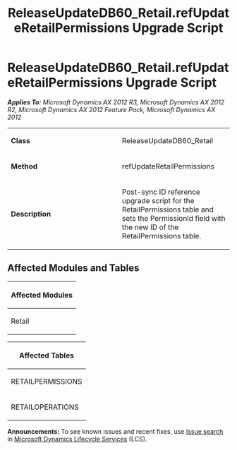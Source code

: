 ﻿---
title: ReleaseUpdateDB60_Retail.refUpdateRetailPermissions Upgrade Script
TOCTitle: ReleaseUpdateDB60_Retail.refUpdateRetailPermissions Upgrade Script
ms:assetid: 8cf20241-99e0-9b6f-ed35-1dd6217554e5
ms:mtpsurl: https://msdn.microsoft.com/en-us/library/JJ736468(v=AX.60)
ms:contentKeyID: 49709657
ms.date: 05/18/2015
mtps_version: v=AX.60
---

# ReleaseUpdateDB60\_Retail.refUpdateRetailPermissions Upgrade Script 


_**Applies To:** Microsoft Dynamics AX 2012 R3, Microsoft Dynamics AX 2012 R2, Microsoft Dynamics AX 2012 Feature Pack, Microsoft Dynamics AX 2012_

<table>
<colgroup>
<col style="width: 50%" />
<col style="width: 50%" />
</colgroup>
<tbody>
<tr class="odd">
<td><p><strong>Class</strong></p></td>
<td><p>ReleaseUpdateDB60_Retail</p></td>
</tr>
<tr class="even">
<td><p><strong>Method</strong></p></td>
<td><p>refUpdateRetailPermissions</p></td>
</tr>
<tr class="odd">
<td><p><strong>Description</strong></p></td>
<td><p>Post-sync ID reference upgrade script for the RetailPermissions table and sets the PermissionId field with the new ID of the RetailPermissions table.</p></td>
</tr>
</tbody>
</table>


## Affected Modules and Tables

<table>
<colgroup>
<col style="width: 100%" />
</colgroup>
<thead>
<tr class="header">
<th><p>Affected Modules</p></th>
</tr>
</thead>
<tbody>
<tr class="odd">
<td><p>Retail</p></td>
</tr>
</tbody>
</table>


<table>
<colgroup>
<col style="width: 100%" />
</colgroup>
<thead>
<tr class="header">
<th><p>Affected Tables</p></th>
</tr>
</thead>
<tbody>
<tr class="odd">
<td><p>RETAILPERMISSIONS</p></td>
</tr>
<tr class="even">
<td><p>RETAILOPERATIONS</p></td>
</tr>
</tbody>
</table>

  
**Announcements:** To see known issues and recent fixes, use [Issue search](http://go.microsoft.com/fwlink/?linkid=389258) in [Microsoft Dynamics Lifecycle Services](http://go.microsoft.com/fwlink/?linkid=306505) (LCS).

